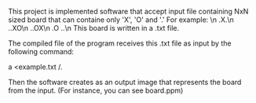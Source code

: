 This project is implemented software that accept input file containing NxN sized board that can containe only 'X', 'O' and '.' For example:
\n
.X.\n
..XO\n
..OX\n
.O ..\n
This board is written in a .txt file.

The compiled file of the program receives this .txt file as input by the following command:

a <example.txt /.

Then the software creates as an output image that represents the board from the input. (For instance, you can see board.ppm)
